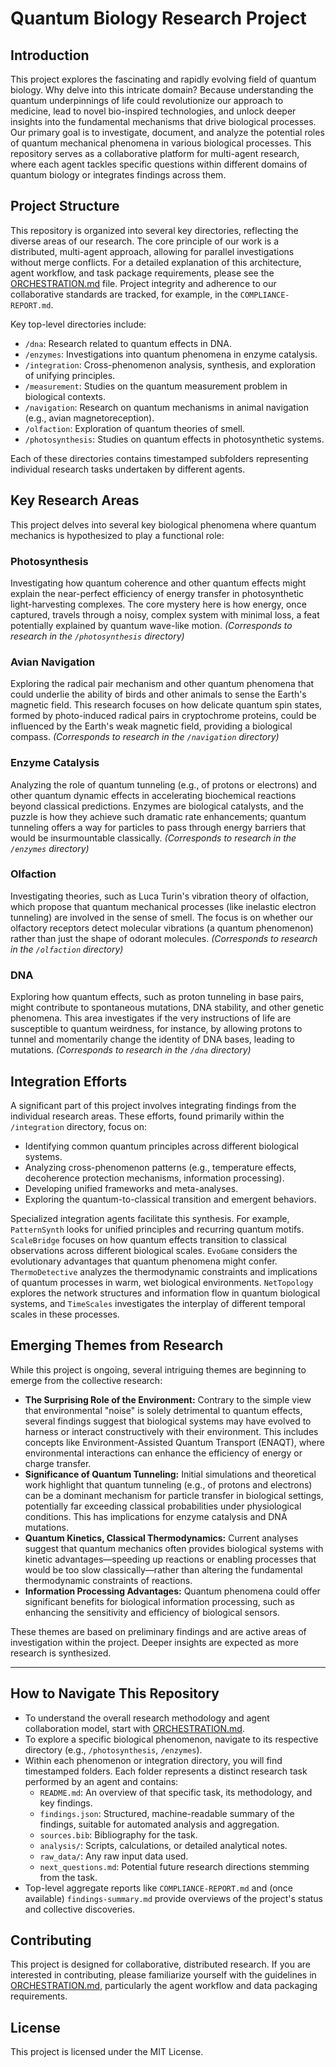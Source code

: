 # Quantum Biology Research Project

## Introduction
This project explores the fascinating and rapidly evolving field of quantum biology. Why delve into this intricate domain? Because understanding the quantum underpinnings of life could revolutionize our approach to medicine, lead to novel bio-inspired technologies, and unlock deeper insights into the fundamental mechanisms that drive biological processes. Our primary goal is to investigate, document, and analyze the potential roles of quantum mechanical phenomena in various biological processes. This repository serves as a collaborative platform for multi-agent research, where each agent tackles specific questions within different domains of quantum biology or integrates findings across them.

## Project Structure
This repository is organized into several key directories, reflecting the diverse areas of our research. The core principle of our work is a distributed, multi-agent approach, allowing for parallel investigations without merge conflicts. For a detailed explanation of this architecture, agent workflow, and task package requirements, please see the [ORCHESTRATION.md](ORCHESTRATION.md) file. Project integrity and adherence to our collaborative standards are tracked, for example, in the `COMPLIANCE-REPORT.md`.

Key top-level directories include:
- `/dna`: Research related to quantum effects in DNA.
- `/enzymes`: Investigations into quantum phenomena in enzyme catalysis.
- `/integration`: Cross-phenomenon analysis, synthesis, and exploration of unifying principles.
- `/measurement`: Studies on the quantum measurement problem in biological contexts.
- `/navigation`: Research on quantum mechanisms in animal navigation (e.g., avian magnetoreception).
- `/olfaction`: Exploration of quantum theories of smell.
- `/photosynthesis`: Studies on quantum effects in photosynthetic systems.

Each of these directories contains timestamped subfolders representing individual research tasks undertaken by different agents.

## Key Research Areas

This project delves into several key biological phenomena where quantum mechanics is hypothesized to play a functional role:

### Photosynthesis
Investigating how quantum coherence and other quantum effects might explain the near-perfect efficiency of energy transfer in photosynthetic light-harvesting complexes. The core mystery here is how energy, once captured, travels through a noisy, complex system with minimal loss, a feat potentially explained by quantum wave-like motion.
*(Corresponds to research in the `/photosynthesis` directory)*

### Avian Navigation
Exploring the radical pair mechanism and other quantum phenomena that could underlie the ability of birds and other animals to sense the Earth's magnetic field. This research focuses on how delicate quantum spin states, formed by photo-induced radical pairs in cryptochrome proteins, could be influenced by the Earth's weak magnetic field, providing a biological compass.
*(Corresponds to research in the `/navigation` directory)*

### Enzyme Catalysis
Analyzing the role of quantum tunneling (e.g., of protons or electrons) and other quantum dynamic effects in accelerating biochemical reactions beyond classical predictions. Enzymes are biological catalysts, and the puzzle is how they achieve such dramatic rate enhancements; quantum tunneling offers a way for particles to pass through energy barriers that would be insurmountable classically.
*(Corresponds to research in the `/enzymes` directory)*

### Olfaction
Investigating theories, such as Luca Turin's vibration theory of olfaction, which propose that quantum mechanical processes (like inelastic electron tunneling) are involved in the sense of smell. The focus is on whether our olfactory receptors detect molecular vibrations (a quantum phenomenon) rather than just the shape of odorant molecules.
*(Corresponds to research in the `/olfaction` directory)*

### DNA
Exploring how quantum effects, such as proton tunneling in base pairs, might contribute to spontaneous mutations, DNA stability, and other genetic phenomena. This area investigates if the very instructions of life are susceptible to quantum weirdness, for instance, by allowing protons to tunnel and momentarily change the identity of DNA bases, leading to mutations.
*(Corresponds to research in the `/dna` directory)*

## Integration Efforts
A significant part of this project involves integrating findings from the individual research areas. These efforts, found primarily within the `/integration` directory, focus on:
- Identifying common quantum principles across different biological systems.
- Analyzing cross-phenomenon patterns (e.g., temperature effects, decoherence protection mechanisms, information processing).
- Developing unified frameworks and meta-analyses.
- Exploring the quantum-to-classical transition and emergent behaviors.

Specialized integration agents facilitate this synthesis. For example, `PatternSynth` looks for unified principles and recurring quantum motifs. `ScaleBridge` focuses on how quantum effects transition to classical observations across different biological scales. `EvoGame` considers the evolutionary advantages that quantum phenomena might confer. `ThermoDetective` analyzes the thermodynamic constraints and implications of quantum processes in warm, wet biological environments. `NetTopology` explores the network structures and information flow in quantum biological systems, and `TimeScales` investigates the interplay of different temporal scales in these processes.

## Emerging Themes from Research

While this project is ongoing, several intriguing themes are beginning to emerge from the collective research:

*   **The Surprising Role of the Environment:** Contrary to the simple view that environmental "noise" is solely detrimental to quantum effects, several findings suggest that biological systems may have evolved to harness or interact constructively with their environment. This includes concepts like Environment-Assisted Quantum Transport (ENAQT), where environmental interactions can enhance the efficiency of energy or charge transfer.
*   **Significance of Quantum Tunneling:** Initial simulations and theoretical work highlight that quantum tunneling (e.g., of protons and electrons) can be a dominant mechanism for particle transfer in biological settings, potentially far exceeding classical probabilities under physiological conditions. This has implications for enzyme catalysis and DNA mutations.
*   **Quantum Kinetics, Classical Thermodynamics:** Current analyses suggest that quantum mechanics often provides biological systems with kinetic advantages—speeding up reactions or enabling processes that would be too slow classically—rather than altering the fundamental thermodynamic constraints of reactions.
*   **Information Processing Advantages:** Quantum phenomena could offer significant benefits for biological information processing, such as enhancing the sensitivity and efficiency of biological sensors.

These themes are based on preliminary findings and are active areas of investigation within the project. Deeper insights are expected as more research is synthesized.

---

## How to Navigate This Repository
- To understand the overall research methodology and agent collaboration model, start with [ORCHESTRATION.md](ORCHESTRATION.md).
- To explore a specific biological phenomenon, navigate to its respective directory (e.g., `/photosynthesis`, `/enzymes`).
- Within each phenomenon or integration directory, you will find timestamped folders. Each folder represents a distinct research task performed by an agent and contains:
    - `README.md`: An overview of that specific task, its methodology, and key findings.
    - `findings.json`: Structured, machine-readable summary of the findings, suitable for automated analysis and aggregation.
    - `sources.bib`: Bibliography for the task.
    - `analysis/`: Scripts, calculations, or detailed analytical notes.
    - `raw_data/`: Any raw input data used.
    - `next_questions.md`: Potential future research directions stemming from the task.
- Top-level aggregate reports like `COMPLIANCE-REPORT.md` and (once available) `findings-summary.md` provide overviews of the project's status and collective discoveries.

## Contributing
This project is designed for collaborative, distributed research. If you are interested in contributing, please familiarize yourself with the guidelines in [ORCHESTRATION.md](ORCHESTRATION.md), particularly the agent workflow and data packaging requirements.

## License
This project is licensed under the MIT License.
